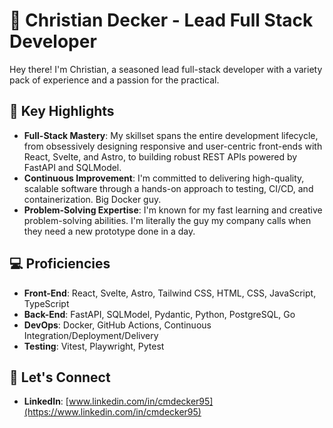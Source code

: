 # 🚀 Christian Decker - Lead Full Stack Developer

Hey there! I'm Christian, a seasoned lead full-stack developer with a variety pack of experience and a passion for the practical.

## 🌟 Key Highlights

- **Full-Stack Mastery**: My skillset spans the entire development lifecycle, from obsessively designing responsive and user-centric front-ends with React, Svelte, and Astro, to building robust REST APIs powered by FastAPI and SQLModel.
- **Continuous Improvement**: I'm committed to delivering high-quality, scalable software through a hands-on approach to testing, CI/CD, and containerization. Big Docker guy.
- **Problem-Solving Expertise**: I'm known for my fast learning and creative problem-solving abilities. I'm literally the guy my company calls when they need a new prototype done in a day.

## 💻 Proficiencies

- **Front-End**: React, Svelte, Astro, Tailwind CSS, HTML, CSS, JavaScript, TypeScript
- **Back-End**: FastAPI, SQLModel, Pydantic, Python, PostgreSQL, Go
- **DevOps**: Docker, GitHub Actions, Continuous Integration/Deployment/Delivery
- **Testing**: Vitest, Playwright, Pytest

## 🤝 Let's Connect

- **LinkedIn**: [www.linkedin.com/in/cmdecker95](https://www.linkedin.com/in/cmdecker95)
